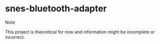 # snes-bluetooth-adapter

> [!NOTE]
> This project is theoretical for now and information might be incomplete or incorrect.
